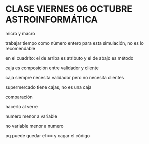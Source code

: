 # CLASE VIERNES 06 OCTUBRE ASTROINFORMÁTICA

micro y macro

trabajar tiempo como número entero para esta simulación, no es lo recomendable

en el cuadrito: el de arriba es atributo y el de abajo es método

caja es composición entre validador y cliente

caja siempre necesita validador pero no necesita clientes

supermercado tiene cajas, no es una caja

comparación

hacerlo al verre

numero menor a variable

no variable menor a numero

pq puede quedar el == y cagar el código